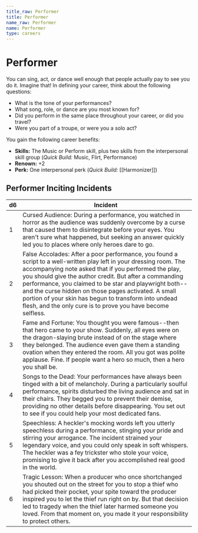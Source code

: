 ```yaml
---
title_raw: Performer
title: Performer
name_raw: Performer
name: Performer
type: careers
---
```


# Performer

You can sing, act, or dance well enough that people actually pay to see you do it. Imagine that! In defining your career, think about the following questions:

- What is the tone of your performances?
- What song, role, or dance are you most known for?
- Did you perform in the same place throughout your career, or did you travel?
- Were you part of a troupe, or were you a solo act?

You gain the following career benefits:

- **Skills:** The Music or Perform skill, plus two skills from the interpersonal skill group (*Quick Build:* Music, Flirt, Performance)
- **Renown:** +2
- **Perk:** One interpersonal perk (*Quick Build:* [[Harmonizer]])

## Performer Inciting Incidents

| d6  | Incident                                                                                                                                                                                                                                                                                                                                                                                                                                                                      |
| --- | ----------------------------------------------------------------------------------------------------------------------------------------------------------------------------------------------------------------------------------------------------------------------------------------------------------------------------------------------------------------------------------------------------------------------------------------------------------------------------- |
| 1   | Cursed Audience: During a performance, you watched in horror as the audience was suddenly overcome by a curse that caused them to disintegrate before your eyes. You aren't sure what happened, but seeking an answer quickly led you to places where only heroes dare to go.                                                                                                                                                                                                 |
| 2   | False Accolades: After a poor performance, you found a script to a well-written play left in your dressing room. The accompanying note asked that if you performed the play, you should give the author credit. But after a commanding performance, you claimed to be star and playwright both--and the curse hidden on those pages activated. A small portion of your skin has begun to transform into undead flesh, and the only cure is to prove you have become selfless. |
| 3   | Fame and Fortune: You thought you were famous--then that hero came to your show. Suddenly, all eyes were on the dragon-slaying brute instead of on the stage where they belonged. The audience even gave them a standing ovation when they entered the room. All you got was polite applause. Fine. If people want a hero so much, then a hero you shall be.                                                                                                                  |
| 4   | Songs to the Dead: Your performances have always been tinged with a bit of melancholy. During a particularly soulful performance, spirits disturbed the living audience and sat in their chairs. They begged you to prevent their demise, providing no other details before disappearing. You set out to see if you could help your most dedicated fans.                                                                                                                      |
| 5   | Speechless: A heckler's mocking words left you utterly speechless during a performance, stinging your pride and stirring your arrogance. The incident strained your legendary voice, and you could only speak in soft whispers. The heckler was a fey trickster who stole your voice, promising to give it back after you accomplished real good in the world.                                                                                                                |
| 6   | Tragic Lesson: When a producer who once shortchanged you shouted out on the street for you to stop a thief who had picked their pocket, your spite toward the producer inspired you to let the thief run right on by. But that decision led to tragedy when the thief later harmed someone you loved. From that moment on, you made it your responsibility to protect others.                                                                                                 |
